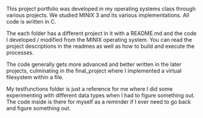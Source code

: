 This project portfolio was developed in my operating systems class through various projects. We studied MINIX 3 and its various implementations. All code is written in C.

The each folder has a different project in it with a README.md and the code I developed / modified from the MINIX operating system. You can read the project descriptions in the readmes as well as how to build and execute the processes.

The code generally gets more advanced and better written in the later projects, culminating in the final_project where I implemented a virtual filesystem within a file.

My testfunctions folder is just a reference for me where I did some experimenting with different data types when I had to figure something out. The code inside is there for myself as a reminder if I ever need to go back and figure something out.

